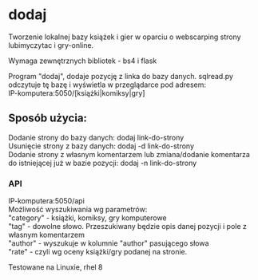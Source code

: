 # dodaj
Tworzenie lokalnej bazy książek i gier w oparciu o webscarping strony lubimyczytac i gry-online.

Wymaga zewnętrznych bibliotek - bs4 i flask

Program "dodaj", dodaje pozycję z linka do bazy danych.
sqlread.py odczytuje tę bazę i wyświetla w przeglądarce pod adresem:</br>
IP-komputera:5050/[książki|komiksy|gry]

<h2>Sposób użycia:</h2>

Dodanie strony do bazy danych: dodaj link-do-strony</br>
Usunięcie strony z bazy danych: dodaj -d link-do-strony</br>
Dodanie strony z własnym komentarzem lub zmiana/dodanie komentarza do istniejącej już w bazie pozycji: dodaj -n link-do-strony</br>

<h3>API</h3>
IP-komputera:5050/api</br>
Możliwość wyszukiwania wg parametrów:</br>  
"category" - książki, komiksy, gry komputerowe</br>
"tag" - dowolne słowo. Przeszukiwany będzie opis danej pozycji i pole z własnym komentarzem</br>
"author" - wyszukuje w kolumnie "author" pasującego słowa </br>
"rate" - czyli wg oceny książki/gry podanej na stronie.</br>

Testowane na Linuxie, rhel 8
